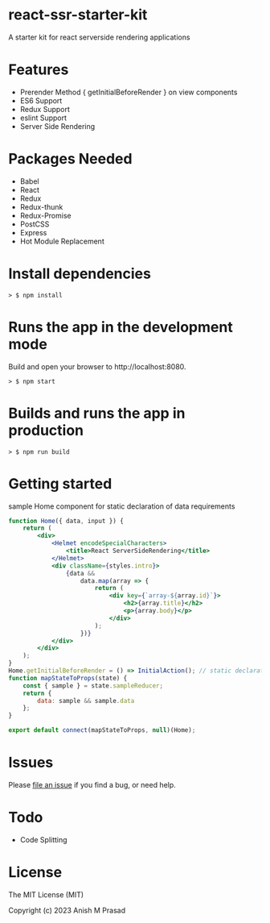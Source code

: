 # react-ssr-starter-kit

A starter kit for react serverside rendering applications



# Features

-   Prerender Method { getInitialBeforeRender } on view components
-   ES6 Support
-   Redux Support
-   eslint Support
-   Server Side Rendering

# Packages Needed

-   Babel
-   React
-   Redux
-   Redux-thunk
-   Redux-Promise
-   PostCSS
-   Express
-   Hot Module Replacement

# Install dependencies

```
> $ npm install
```

# Runs the app in the development mode

Build and open your browser to http://localhost:8080.

```
> $ npm start
```

# Builds and runs the app in production

```
> $ npm run build
```

# Getting started

sample Home component for static declaration of data requirements

```jsx
function Home({ data, input }) {
	return (
		<div>
			<Helmet encodeSpecialCharacters>
				<title>React ServerSideRendering</title>
			</Helmet>
			<div className={styles.intro}>
				{data &&
					data.map(array => {
						return (
							<div key={`array-${array.id}`}>
								<h2>{array.title}</h2>
								<p>{array.body}</p>
							</div>
						);
					})}
			</div>
		</div>
	);
}
Home.getInitialBeforeRender = () => InitialAction(); // static declaration of data requirements
function mapStateToProps(state) {
	const { sample } = state.sampleReducer;
	return {
		data: sample && sample.data
	};
}

export default connect(mapStateToProps, null)(Home);
```

# Issues

Please [file an issue](https://github.com/anishmprasad/react-ssr-starter-kit/issues) if you find a bug, or need help.

# Todo

-   Code Splitting

# License

The MIT License (MIT)

Copyright (c) 2023 Anish M Prasad
